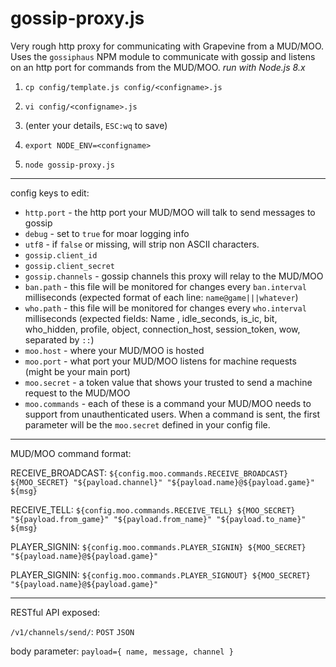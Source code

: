 # gossip-proxy.js

Very rough http proxy for communicating with Grapevine from a MUD/MOO. Uses the `gossiphaus` NPM module to communicate with gossip and listens on an http port for commands from the MUD/MOO.
_run with Node.js 8.x_


 1. `cp config/template.js config/<configname>.js`

 1. `vi config/<configname>.js` 

 1. (enter your details, `ESC:wq` to save)

 1. `export NODE_ENV=<configname>`

 1. `node gossip-proxy.js`
 
 ----
 
 config keys to edit:
 
 * `http.port` - the http port your MUD/MOO will talk to send messages to gossip
 * `debug` - set to `true` for moar logging info
 * `utf8` - if `false` or missing, will strip non ASCII characters.
 * `gossip.client_id`
 * `gossip.client_secret`
 * `gossip.channels` - gossip channels this proxy will relay to the MUD/MOO
 * `ban.path` - this file will be monitored for changes every `ban.interval` milliseconds (expected format of each line: `name@game|||whatever`)
 * `who.path` - this file will be monitored for changes every `who.interval` milliseconds (expected fields:  Name , idle_seconds, is_ic, bit, who_hidden, profile, object, connection_host, session_token, wow, separated by `::`)
 * `moo.host` - where your MUD/MOO is hosted
 * `moo.port` - what port your MUD/MOO listens for machine requests (might be your main port)
 * `moo.secret` - a token value that shows your trusted to send a machine request to the MUD/MOO
 * `moo.commands` - each of these is a command your MUD/MOO needs to support from unauthenticated users. When a command is sent, the first parameter will be the `moo.secret` defined in your config file.
 
 ----
 
 MUD/MOO command format:
 
 RECEIVE_BROADCAST: `${config.moo.commands.RECEIVE_BROADCAST} ${MOO_SECRET} "${payload.channel}" "${payload.name}@${payload.game}" ${msg}`
 
 RECEIVE_TELL: `${config.moo.commands.RECEIVE_TELL} ${MOO_SECRET} "${payload.from_game}" "${payload.from_name}" "${payload.to_name}" ${msg}`
 
 PLAYER_SIGNIN: `${config.moo.commands.PLAYER_SIGNIN} ${MOO_SECRET} "${payload.name}@${payload.game}"`

 PLAYER_SIGNIN: `${config.moo.commands.PLAYER_SIGNOUT} ${MOO_SECRET} "${payload.name}@${payload.game}"`

----

RESTful API exposed:

`/v1/channels/send/`: `POST` `JSON`

body parameter: `payload={ name, message, channel }`